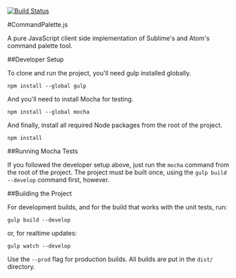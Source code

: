 [![Build Status](https://travis-ci.org/OwlTechnology/CommandPalette.js.svg?branch=master)](https://travis-ci.org/OwlTechnology/CommandPalette.js)

#CommandPalette.js

A pure JavaScript client side implementation of Sublime's and Atom's command palette tool.

##Developer Setup

To clone and run the project, you'll need gulp installed globally.

```
npm install --global gulp
```

And you'll need to install Mocha for testing.

```
npm install --global mocha
```

And finally, install all required Node packages from the root of the project.

```
npm install
```

##Running Mocha Tests

If you followed the developer setup above, just run the `mocha` command from the root of the project. The project must be built once, using the `gulp build --develop` command first, however.

##Building the Project

For development builds, and for the build that works with the unit tests, run:

```
gulp build --develop
```

or, for realtime updates:

```
gulp watch --develop
```

Use the `--prod` flag for production builds. All builds are put in the `dist/` directory.
